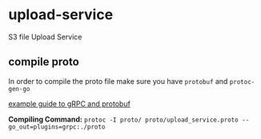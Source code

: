 # upload-service
S3 file Upload Service

## compile proto
In order to compile the proto file make sure you have `protobuf` and `protoc-gen-go`

[example guide to gRPC and protobuf](https://grpc.io/docs/quickstart/go.html)

**Compiling Command:**
`protoc -I proto/ proto/upload_service.proto --go_out=plugins=grpc:./proto`